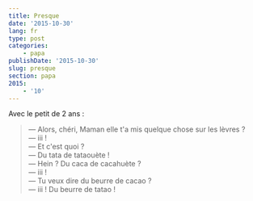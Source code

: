 ```yaml
---
title: Presque
date: '2015-10-30'
lang: fr
type: post
categories:
    - papa
publishDate: '2015-10-30'
slug: presque
section: papa
2015:
    - '10'
---
```


Avec le petit de 2 ans :

> — Alors, chéri, Maman elle t'a mis quelque chose sur les lèvres ?  
> — iii !  
> — Et c'est quoi ?  
> — Du tata de tataouète !  
> — Hein ? Du caca de cacahuète ?  
> — iii !  
> — Tu veux dire du beurre de cacao ?  
> — iii ! Du beurre de tatao !

